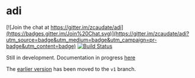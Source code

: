 # adi 

[![Join the chat at https://gitter.im/zcaudate/adi](https://badges.gitter.im/Join%20Chat.svg)](https://gitter.im/zcaudate/adi?utm_source=badge&utm_medium=badge&utm_campaign=pr-badge&utm_content=badge)
[![Build Status](https://travis-ci.org/zcaudate/adi.png?branch=master)](https://travis-ci.org/zcaudate/adi)

Still in development. Documentation in progress [here](http://docs.caudate.me/adi)

The [earlier version](https://github.com/zcaudate/adi/tree/v1) has been moved to the `v1` branch.

